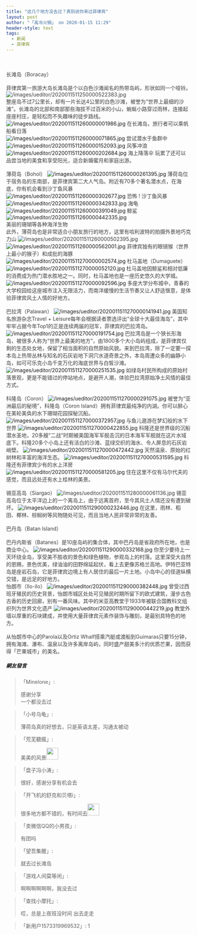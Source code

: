 ```yaml
---
title: "这几个地方没去过？真别说你来过菲律宾"
layout: post
author: "「高冷火锅」 on 2020-01-15 11:29"
header-style: text
tags:
  - 新闻
  - 菲律宾
---
```


<input type="hidden" value="菲乐园提供">
<br><br>
<span style="overflow-wrap: break-word; color: rgb(62, 62, 62);">长滩岛（Boracay）<br style="overflow-wrap: break-word;"><br style="overflow-wrap: break-word;">菲律宾第一旅游大岛长滩岛是个以白色沙滩闻名的热带岛屿，形状如同一个哑铃。</span>
<span style="overflow-wrap: break-word; color: rgb(62, 62, 62);"><br></span>
<span style="overflow-wrap: break-word; color: rgb(62, 62, 62);"><img src="http://images.feileyuan.com/images/ueditor/2020011511250000522383.jpg" title="/images/ueditor/2020011511250000522383.jpg" alt="/images/ueditor/2020011511250000522383.jpg"></span>
<span style="overflow-wrap: break-word; color: rgb(62, 62, 62);"><br></span>
<span style="overflow-wrap: break-word; color: rgb(62, 62, 62);">整座岛不过7公里长，却有一片长达4公里的白色沙滩，被誉为“世界上最细的沙滩”。长滩岛的北部和南部那些海拔不过百米的小山，蜿蜒小路穿过雨林，连接起座座村庄，是轻松而不失趣味的徒步路线。</span>
<img src="http://images.feileyuan.com/images/ueditor/2020011511260000001986.jpg" title="/images/ueditor/2020011511260000001986.jpg" alt="/images/ueditor/2020011511260000001986.jpg">
<span style="overflow-wrap: break-word; color: rgb(62, 62, 62);">在长滩岛，旅行者可以乘帆船看日落</span>
<span style="overflow-wrap: break-word; color: rgb(62, 62, 62);"><br></span>
<img src="http://images.feileyuan.com/images/ueditor/2020011511260000071865.jpg" title="/images/ueditor/2020011511260000071865.jpg" alt="/images/ueditor/2020011511260000071865.jpg">
<span style="overflow-wrap: break-word; color: rgb(62, 62, 62);">尝试潜水于鱼群中</span>
<span style="overflow-wrap: break-word; color: rgb(62, 62, 62);"><br></span>
<img src="http://images.feileyuan.com/images/ueditor/2020011511260000152093.jpg" title="/images/ueditor/2020011511260000152093.jpg" alt="/images/ueditor/2020011511260000152093.jpg">
<span style="overflow-wrap: break-word; color: rgb(62, 62, 62);">风筝冲浪</span>
<img src="http://images.feileyuan.com/images/ueditor/2020011511260000202684.jpg" title="/images/ueditor/2020011511260000202684.jpg" alt="/images/ueditor/2020011511260000202684.jpg">
<span style="overflow-wrap: break-word; color: rgb(62, 62, 62);">海上降落伞</span>
<span style="overflow-wrap: break-word; color: rgb(62, 62, 62);">玩累了还可以品尝当地的美食和享受阳光，适合新婚蜜月和家庭出游。<br style="overflow-wrap: break-word;"><br style="overflow-wrap: break-word;">薄荷岛（Bohol）</span>
<img src="http://images.feileyuan.com/images/ueditor/2020011511260000261395.jpg" title="/images/ueditor/2020011511260000261395.jpg" alt="/images/ueditor/2020011511260000261395.jpg">
<span style="overflow-wrap: break-word; color: rgb(62, 62, 62);">薄荷岛位于宿务岛的东南部，是菲律宾第二大人气岛。附近有70多个著名潜水点，在海底，你有机会看到沙丁鱼风暴</span>
<img src="http://images.feileyuan.com/images/ueditor/2020011511260000302677.jpg" title="/images/ueditor/2020011511260000302677.jpg" alt="/images/ueditor/2020011511260000302677.jpg">
<span style="overflow-wrap: break-word; color: rgb(62, 62, 62);">恐怖 ! 沙丁鱼风暴</span>
<img src="http://images.feileyuan.com/images/ueditor/2020011511260000342833.jpg" title="/images/ueditor/2020011511260000342833.jpg" alt="/images/ueditor/2020011511260000342833.jpg">
<span style="overflow-wrap: break-word; color: rgb(62, 62, 62);">海龟</span>
<img src="http://images.feileyuan.com/images/ueditor/2020011511260000391049.jpg" title="/images/ueditor/2020011511260000391049.jpg" alt="/images/ueditor/2020011511260000391049.jpg">
<span style="overflow-wrap: break-word; color: rgb(62, 62, 62);">鲸鲨</span>
<img src="http://images.feileyuan.com/images/ueditor/2020011511260000442335.jpg" title="/images/ueditor/2020011511260000442335.jpg" alt="/images/ueditor/2020011511260000442335.jpg">
<br style="overflow-wrap: break-word; color: rgb(68, 68, 68); font-family: 微软雅黑; letter-spacing: 1px; white-space: normal; background-color: rgb(255, 255, 255);">
<span style="overflow-wrap: break-word; color: rgb(62, 62, 62);">美丽的珊瑚等各种海洋生物</span>
<span style="overflow-wrap: break-word; color: rgb(62, 62, 62);"><br style="overflow-wrap: break-word;">此外，薄荷岛也是非常适合小朋友旅行的地方，这里有哈利波特的拍摄外景地巧克力山</span>
<span style="overflow-wrap: break-word; color: rgb(62, 62, 62);"><img src="http://images.feileyuan.com/images/ueditor/2020011511260000502395.jpg" title="/images/ueditor/2020011511260000502395.jpg" alt="/images/ueditor/2020011511260000502395.jpg"></span>
<img src="http://images.feileyuan.com/images/ueditor/2020011511260000562001.jpg" title="/images/ueditor/2020011511260000562001.jpg" alt="/images/ueditor/2020011511260000562001.jpg">
<span style="overflow-wrap: break-word; color: rgb(62, 62, 62);">菲律宾独有的眼镜猴（世界上最小的猴子）和成批的海豚</span>
<img src="http://images.feileyuan.com/images/ueditor/2020011511270000002574.jpg" title="/images/ueditor/2020011511270000002574.jpg" alt="/images/ueditor/2020011511270000002574.jpg">
<span style="overflow-wrap: break-word; color: rgb(62, 62, 62);">杜马盖地（Dumaguete）</span>
<img src="http://images.feileyuan.com/images/ueditor/2020011511270000052120.jpg" title="/images/ueditor/2020011511270000052120.jpg" alt="/images/ueditor/2020011511270000052120.jpg">
<span style="overflow-wrap: break-word; color: rgb(62, 62, 62);">杜马盖地因鲸鲨和相对低廉的消费成为热门潜水胜地之一。同时，杜马盖地也是一座历史悠久的大学城。</span>
<img src="http://images.feileyuan.com/images/ueditor/2020011511270000092596.jpg" title="/images/ueditor/2020011511270000092596.jpg" alt="/images/ueditor/2020011511270000092596.jpg">
<span style="overflow-wrap: break-word; color: rgb(62, 62, 62);">多座大学分布城中，青春的大学校园给这座城市注入无限活力，而南洋缓慢的生活节奏又让人舒适惬意，是体验菲律宾风土人情的好地方。<br style="overflow-wrap: break-word;"><br style="overflow-wrap: break-word;">巴拉湾（Palawan）</span>
<img src="http://images.feileyuan.com/images/ueditor/2020011511270000141941.jpg" title="/images/ueditor/2020011511270000141941.jpg" alt="/images/ueditor/2020011511270000141941.jpg">
<span style="overflow-wrap: break-word; color: rgb(62, 62, 62);">美国知名旅游杂志Travel + Leisure每年会根据读者票选评出“全球十大最佳海岛”，其中牢牢占据今年Top1的正是连续两届的冠军，菲律宾的巴拉湾岛。</span>
<img src="http://images.feileyuan.com/images/ueditor/2020011511270000191754.jpg" title="/images/ueditor/2020011511270000191754.jpg" alt="/images/ueditor/2020011511270000191754.jpg">
<span style="overflow-wrap: break-word; color: rgb(62, 62, 62);">巴拉湾岛是一个狭长形海岛，被很多人称为“世界上最美的地方”，由1800多个大小岛屿组成，是菲律宾仅剩的生态处女地，保留了相当面积的自然原始风貌。来到巴拉湾，除了一定要一探本岛上热带丛林与知名的石灰岩地下洞穴水道奇景之外，本岛周遭众多的幽静小岛，如可可乐克小岛千变万化的海底世界与白皙沙滩。</span>
<img src="http://images.feileyuan.com/images/ueditor/2020011511270000251535.jpg" title="/images/ueditor/2020011511270000251535.jpg" alt="/images/ueditor/2020011511270000251535.jpg">
<span style="overflow-wrap: break-word; color: rgb(62, 62, 62);">如绿岛村民所构成的原始村落景观，更是不能错过的停站地点，是避开人潮，体验巴拉湾原始净土风情的最佳方式。<br style="overflow-wrap: break-word;"><br style="overflow-wrap: break-word;">科隆岛（Coron）</span>
<img src="http://images.feileyuan.com/images/ueditor/2020011511270000291075.jpg" title="/images/ueditor/2020011511270000291075.jpg" alt="/images/ueditor/2020011511270000291075.jpg">
<span style="overflow-wrap: break-word; color: rgb(62, 62, 62);">被誉为“亚洲最后的秘境”，科隆岛（Coron Island）拥有菲律宾最纯净的内湖。你可以醉心在美轮美奂的水下珊瑚花园探秘沉船。</span>
<img src="http://images.feileyuan.com/images/ueditor/2020011511270000372957.jpg" title="/images/ueditor/2020011511270000372957.jpg" alt="/images/ueditor/2020011511270000372957.jpg">
<span style="overflow-wrap: break-word; color: rgb(62, 62, 62);">与鱼儿遨游在梦幻般的水下世界</span>
<img src="http://images.feileyuan.com/images/ueditor/2020011511270000422855.jpg" title="/images/ueditor/2020011511270000422855.jpg" alt="/images/ueditor/2020011511270000422855.jpg">
<span style="overflow-wrap: break-word; color: rgb(62, 62, 62);">科隆还是世界级的沉船潜水圣地，20多艘“二战”时期被美国海军军舰击沉的日本海军军舰就在这片水域底下。科隆20多个小岛上还有洁白的沙滩、蓝绿交织的海水、令人屏息的石灰岩峭壁。</span>
<span style="overflow-wrap: break-word; color: rgb(62, 62, 62);"></span>
<img src="http://images.feileyuan.com/images/ueditor/2020011511270000472442.jpg" title="/images/ueditor/2020011511270000472442.jpg" alt="/images/ueditor/2020011511270000472442.jpg">
<span style="overflow-wrap: break-word; color: rgb(62, 62, 62);">天然温泉、原始的红树林和丰富的海洋生态。</span>
<img src="http://images.feileyuan.com/images/ueditor/2020011511270000531595.jpg" title="/images/ueditor/2020011511270000531595.jpg" alt="/images/ueditor/2020011511270000531595.jpg">
<span style="overflow-wrap: break-word; color: rgb(62, 62, 62);">科隆还有菲律宾少有的水上洋房</span>
<span style="overflow-wrap: break-word; color: rgb(62, 62, 62);"></span>
<img src="http://images.feileyuan.com/images/ueditor/2020011511270000581205.jpg" title="/images/ueditor/2020011511270000581205.jpg" alt="/images/ueditor/2020011511270000581205.jpg">
<span style="overflow-wrap: break-word; color: rgb(62, 62, 62);">住在这里不仅有马尔代夫的感觉，而且远处还有水上桂林的美景。<br style="overflow-wrap: break-word;"><br style="overflow-wrap: break-word;">锡亚高岛（Siargao）</span>
<span style="overflow-wrap: break-word; color: rgb(62, 62, 62);"><img src="http://images.feileyuan.com/images/ueditor/2020011511280000061136.jpg" title="/images/ueditor/2020011511280000061136.jpg" alt="/images/ueditor/2020011511280000061136.jpg"></span>
<span style="overflow-wrap: break-word; color: rgb(62, 62, 62);">锡亚高岛位于太平洋边上的一个离岛上，由于远离首府，至今其风土人情还没有遭到破坏。</span>
<img src="http://images.feileyuan.com/images/ueditor/2020011511290000232446.jpg" title="/images/ueditor/2020011511290000232446.jpg" alt="/images/ueditor/2020011511290000232446.jpg">
<span style="overflow-wrap: break-word; color: rgb(62, 62, 62);">在这里，雨林、稻田、椰林、棕榈树等风物随处可见，而且当地人民非常非常的友善。<br style="overflow-wrap: break-word;"><br style="overflow-wrap: break-word;">巴丹岛（Batan Island）<br style="overflow-wrap: break-word;"><br style="overflow-wrap: break-word;">巴丹内斯省（Batanes）是10座岛屿的集合体，其中巴丹岛是省政府所在地，也是商业中心。</span>
<img src="http://images.feileyuan.com/images/ueditor/2020011511290000332168.jpg" title="/images/ueditor/2020011511290000332168.jpg" alt="/images/ueditor/2020011511290000332168.jpg">
<span style="overflow-wrap: break-word; color: rgb(62, 62, 62);">你至少要待上一天环绕全岛，享受美不胜收的景色和绿色植物，参观岛上的村落。这里深受大自然的恩赐，景色优美，绿油油的田野绵延起伏，看上去更像苏格兰高地。伊特巴亚特岛是座岩石岛，它是菲律宾边境上有人居住的最后一片土地。小岛中心的径道纵横交错，是远足的好地方。</span>
<br style="overflow-wrap: break-word; color: rgb(68, 68, 68); font-family: 微软雅黑; letter-spacing: 1px; white-space: normal; background-color: rgb(255, 255, 255);">
<span style="overflow-wrap: break-word; color: rgb(62, 62, 62);">怡朗市（Ilo-ilo）</span>
<span style="overflow-wrap: break-word; color: rgb(62, 62, 62);"></span>
<img src="http://images.feileyuan.com/images/ueditor/2020011511290000382448.jpg" title="/images/ueditor/2020011511290000382448.jpg" alt="/images/ueditor/2020011511290000382448.jpg">
<span style="overflow-wrap: break-word; color: rgb(62, 62, 62);">曾受过西班牙殖民的历史背景，怡朗市城区处处可见殖民时期所留下的欧式建筑，漫步古色古香的历史回廊，别有一番风味。其中的米亚高教堂于1933年被联合国教科文组织列为世界文化遗产</span>
<img src="http://images.feileyuan.com/images/ueditor/2020011511290000442219.jpg" title="/images/ueditor/2020011511290000442219.jpg" alt="/images/ueditor/2020011511290000442219.jpg">
<span style="overflow-wrap: break-word; color: rgb(62, 62, 62);">教堂外墙以厚重的石块建成，并使用大量菲律宾元素作装饰与雕刻，是最别具特色的地方。<br style="overflow-wrap: break-word;"><br style="overflow-wrap: break-word;">从怡朗市中心的Parola以及Ortiz Whalf搭乘汽艇或渡船到Guimaras只要15分钟，拥有海滩、瀑布、温泉以及许多离岸岛屿，同时盛产甜美多汁的优质芒果，因而获得「芒果城市」的美名。</span>

##### 網友發言 
> 「Minelone」:
> <p>感谢分享<br style="overflow-wrap: break-word; color: rgb(68, 68, 68); font-family: 微软雅黑; letter-spacing: 1px; white-space: normal; background-color: rgb(255, 255, 255);">一个都没去过</p>

> 「小号乌龟」:
> <p>薄荷岛真的好想去，只是英语太差，沟通太被动</p>

> 「荒芜聽瘋」:
> <p>美美的风景<img src="http://images.feileyuan.com/images/ueditor/dialogs/emotion/images/default/df_011.gif" width="32" height="32"></p>

> 「盘子冯小涛」:
> <p>很好，感谢分享有机会去</p>

> 「开飞机的舒克和贝塔i」:
> <p>很多地方都不错的，有时间去<img src="http://images.feileyuan.com/images/ueditor/dialogs/emotion/images/default/df_018.gif" width="32" height="32"></p>

> 「卖微信QQ的小男孩」:
> <p>有团吗</p>

> 「望吾集醒」:
> <p>就去过长滩岛</p>

> 「游戏人间莫等闲」:
> <p>啊啊啊啊啊啊，我没去过</p>

> 「查找小摩托」:
> <p>哎，总是上夜班没时间&nbsp;出去走走</p>

> 「新用户1573319969532」:
> 1


